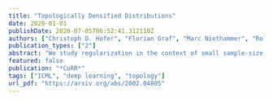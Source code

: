```yaml
---
title: "Topologically Densified Distributions"
date: 2020-01-01
publishDate: 2020-07-05T06:52:41.312110Z
authors: ["Christoph D. Hofer", "Florian Graf", "Marc Niethammer", "Roland Kwitt"]
publication_types: ["2"]
abstract: "We study regularization in the context of small sample-size learning with over-parameterized neural networks. Specifically, we shift focus from architectural properties, such as norms on the network weights, to properties of the internal representations before a linear classifier. Specifically, we impose a topological constraint on samples drawn from the probability measure induced in that space. This provably leads to mass concentration effects around the representations of training instances, ie, a property beneficial for generalization. By leveraging previous work to impose topological constraints in a neural network setting, we provide empirical evidence (across various vision benchmarks) to support our claim for better generalization."
featured: false
publication: "*CoRR*"
tags: ["ICML", "deep learning", "topology"]
url_pdf: "https://arxiv.org/abs/2002.04805"
---
```


